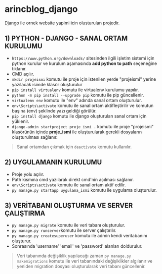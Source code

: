 # arincblog_django
Django ile ornek website yapimi icin olusturulan projedir.

## 1) PYTHON - DJANGO - SANAL ORTAM KURULUMU

* `https://www.python.org/downloads/` sitesinden ilgili işletim sistemi için python kurulur ve kurulum aşamasında **add  python to path** seçeneğine tıklanır.
* CMD açılır.
* `mkdir projeismi` komutu ile proje için istenilen yerde  "projeismi" yerine yazılacak isimde klasör oluşturulur
* `pip install virtualenv` komutu ile virtualenv kurulumu yapılır.
* ``python -m pip install --upgrade pip`` komutu ile pip güncellenir.
* `virtualenv env` komutu ile "env" adında sanal ortam oluşturulur.
* `env\Scripts\activate` komutu ile sanal ortam aktifleştirilir ve  komutun başına (env) şeklinde yazı geldiği görülür.
* `pip install django` komutu ile django oluşturulan sanal ortam için yüklenir.
* `django-admin startproject proje_ismi .` komutu ile proje "projeismi" klasörünün içinde **proje_ismi** ile oluşturularak gerekli dosyaların oluşturulması sağlanır. 

> Sanal ortamdan çıkmak için `deactivate` komutu kullanılır.

## 2) UYGULAMANIN KURULUMU 
* Proje yolu açılır.
* Path kısmına cmd yazılarak direkt cmd'nin açılması sağlanır.
* `env\Scripts\activate` komutu ile sanal ortam aktif edilir. 
* ``py manage.py startapp uygulama_ismi``  komutu ile uygulama oluşturulur.
## 3) VERİTABANI OLUŞTURMA VE SERVER ÇALIŞTIRMA

* ``py manage.py migrate`` komutu ile veri tabanı oluşturulur.
* ``py manage.py runserver``komutu ile server çalıştırılır.
* ``py manage.py createsuperuser`` komutu ile admin kendi veritabanını oluşturur.
* Sonrasında 'username' 'email' ve 'password' alanları doldurulur. 

>Veri tabanında değişiklik yapılacağı zaman `py manage.py makemigrations` komutu ile veri tabanındaki değişiklikler algılanır ve yeniden migration dosyası oluşturularak veri tabanı güncellenir.





